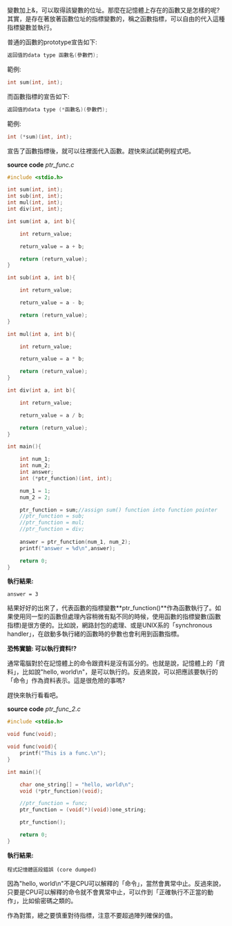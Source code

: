 變數加上&，可以取得該變數的位址。那麼在記憶體上存在的函數又是怎樣的呢? 其實，是存在著放著函數位址的指標變數的，稱之函數指標，可以自由的代入這種指標變數並執行。

普通的函數的prototype宣告如下:
```cpp
返回值的data type 函數名(參數們);
```
範例:
```cpp
int sum(int, int);
```
而函數指標的宣告如下:
```cpp
返回值的data type (*函數名)(參數們);
```
範例:
```cpp
int (*sum)(int, int);
```
宣告了函數指標後，就可以往裡面代入函數。趕快來試試範例程式吧。

**source code**
*ptr_func.c*
```cpp
#include <stdio.h>

int sum(int, int);
int sub(int, int);
int mul(int, int);
int div(int, int);

int sum(int a, int b){

	int return_value;

	return_value = a + b;

	return (return_value);
}

int sub(int a, int b){

	int return_value;

	return_value = a - b;

	return (return_value);
}

int mul(int a, int b){

	int return_value;

	return_value = a * b;

	return (return_value);
}

int div(int a, int b){

	int return_value;

	return_value = a / b;

	return (return_value);
}

int main(){

	int num_1;
	int num_2;
	int answer;
	int (*ptr_function)(int, int);

	num_1 = 1;
	num_2 = 2;

	ptr_function = sum;//assign sum() function into function pointer
	//ptr_function = sub;
	//ptr_function = mul;
	//ptr_function = div;
	
	answer = ptr_function(num_1, num_2);
	printf("answer = %d\n",answer);

	return 0;
}
```
**執行結果:**
```
answer = 3
```
結果好好的出來了，代表函數的指標變數**ptr_function()**作為函數執行了。如果使用同一型的函數但處理內容稍微有點不同的時候，使用函數的指標變數(函數指標)是很方便的。比如說，網路封包的處理、或是UNIX系的「synchronous handler」，在啟動多執行緒的函數時的參數也會利用到函數指標。

**恐怖實驗: 可以執行資料!?**

通常電腦對於在記憶體上的命令跟資料是沒有區分的。也就是說，記憶體上的「資料」，比如說"hello, world\n"，是可以執行的。反過來說，可以把應該要執行的「命令」作為資料表示。這是很危險的事嗎?

趕快來執行看看吧。

**source code**
*ptr_func_2.c*
```cpp
#include <stdio.h>

void func(void);

void func(void){
	printf("This is a func.\n");
}

int main(){

	char one_string[] = "hello, world\n";
	void (*ptr_function)(void);

	//ptr_function = func;
	ptr_function = (void(*)(void))one_string;

	ptr_function();

	return 0;
}
```
**執行結果:**
```
程式記憶體區段錯誤 (core dumped)
```
因為"hello, world\n"不是CPU可以解釋的「命令」，當然會異常中止。反過來說，只要是CPU可以解釋的命令就不會異常中止，可以作到「正確執行不正當的動作」，比如偷密碼之類的。

作為對策，總之要慎重對待指標，注意不要超過陣列確保的值。